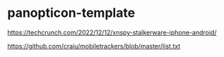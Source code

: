 # panopticon-template

https://techcrunch.com/2022/12/12/xnspy-stalkerware-iphone-android/

https://github.com/craiu/mobiletrackers/blob/master/list.txt
